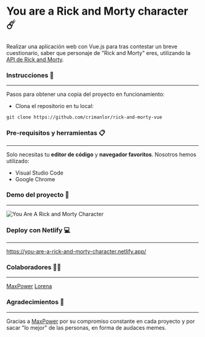 # You are a Rick and Morty character ☄️

Realizar una aplicación web con Vue.js para tras contestar un breve cuestionario, saber que personaje de "Rick and Morty" eres, utilizando la [API de Rick and Morty](https://rickandmortyapi.com/).

### Instrucciones 🚀

---

Pasos para obtener una copia del proyecto en funcionamiento:

- Clona el repositorio en tu local:

`git clone https://github.com/crimanlor/rick-and-morty-vue`

### Pre-requisitos y herramientas 📋

---

Solo necesitas tu **editor de código** y **navegador favoritos**. Nosotros hemos utilizado:

- Visual Studio Code
- Google Chrome

### Demo del proyecto 🎥

---

![You Are A Rick and Morty Character](rickandmorty.gif)

### Deploy con Netlify 💻

---

https://you-are-a-rick-and-morty-character.netlify.app/

### Colaboradores 🙌🏼

---

[MaxPower](https://github.com/MaxPowerReforged)
[Lorena](https://github.com/crimanlor)

### Agradecimientos 🎁

---

Gracias a [MaxPower](https://github.com/MaxPowerReforged) por su compromiso constante en cada proyecto y por sacar "lo mejor" de las personas, en forma de audaces memes.
